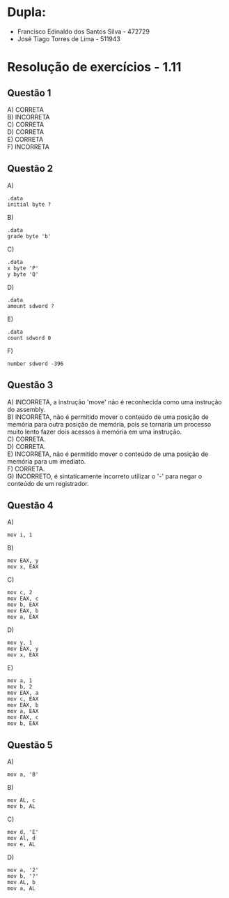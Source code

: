 # Dupla:
- Francisco Edinaldo dos Santos Silva   -    472729
- José Tiago Torres de Lima - 511943

#  Resolução de exercícios - 1.11 

##  Questão 1 
A) CORRETA  
B) INCORRETA  
C) CORRETA  
D) CORRETA  
E) CORRETA  
F) INCORRETA

## Questão 2
A) 
```
.data 
initial byte ?
```
B)
```
.data 
grade byte 'b'
```
C)
```
.data 
x byte 'P'
y byte 'Q'

```
D)
```
.data 
amount sdword ?
```
E) 
```
.data 
count sdword 0
```
F) 
```
number sdword -396
```
## Questão 3
A) INCORRETA, a instrução 'move' não é reconhecida como uma instrução do assembly.    
B) INCORRETA, não é permitido mover o conteúdo de uma posição de memória para outra posição de memória, pois se tornaria um processo muito lento fazer dois acessos à memória em uma instrução.  
C) CORRETA.  
D) CORRETA.  
E) INCORRETA, não é permitido mover o conteúdo de uma posição de memória para um imediato.  
F) CORRETA.    
G) INCORRETO, é sintaticamente incorreto utilizar o '-' para negar o conteúdo de um registrador.

## Questão 4
A)
```
mov i, 1 
```
B)
```
mov EAX, y
mov x, EAX
```
C)
```
mov c, 2
mov EAX, c
mov b, EAX
mov EAX, b
mov a, EAX
```
D)
```
mov y, 1
mov EAX, y
mov x, EAX
```
E) 
```
mov a, 1
mov b, 2
mov EAX, a
mov c, EAX
mov EAX, b
mov a, EAX
mov EAX, c
mov b, EAX
```

## Questão 5
A)
```
mov a, 'B'
```
B) 
``` 
mov AL, c
mov b, AL
```
C) 
```
mov d, 'E'
mov Al, d 
mov e, AL
```
D)
```
mov a, '2'
mov b, '?'
mov AL, b
mov a, AL
```
